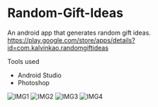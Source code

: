 # Random-Gift-Ideas
An android app that generates random gift ideas. <br>
https://play.google.com/store/apps/details?id=com.kalvinkao.randomgiftideas

Tools used
- Android Studio
- Photoshop

![IMG1](https://lh3.googleusercontent.com/2UFJjn731EOCebqg7NKDrWGQHJXhzeEEaapAqPfOGpQxRoFs7savZrSixMyOWTxLSvA=w720-h310-rw)
![IMG2](https://lh3.googleusercontent.com/rg_wUkAM6VbD1dcfxZVMbTsYRb-_mFwcZKJ2hd5S0wTOLy8Hp6K0aKlRfz5sJ9zXjvc=w720-h310-rw)
![IMG3](https://lh3.googleusercontent.com/xmbVJoBOpoa5zU4gYMU7w1F3BW3j7rcGwJmTaKN_N93y-94Hg1CSsmJ65QjIUyX-on4=w720-h310-rw)
![IMG4](https://lh3.googleusercontent.com/2mu7Ky4RPironoLZ7tXIQBDsQbqDczGoKn3TXTwZYxeBkc_DQf0_5nrB3FZ2abmF6QuA=w720-h310-rw)
